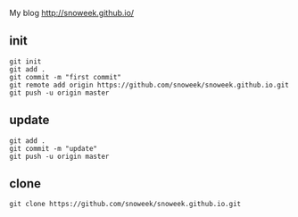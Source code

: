 My blog http://snoweek.github.io/

## init 

```
git init
git add .
git commit -m "first commit"
git remote add origin https://github.com/snoweek/snoweek.github.io.git
git push -u origin master
```

## update

```
git add .
git commit -m "update"
git push -u origin master
```

## clone
```
git clone https://github.com/snoweek/snoweek.github.io.git
```
